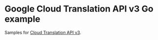 # Google Cloud Translation API v3 Go example

Samples for [Cloud Translation API v3](https://cloud.google.com/translate/docs/intro-to-v3).
